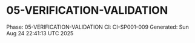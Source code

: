 # 05-VERIFICATION-VALIDATION
Phase: 05-VERIFICATION-VALIDATION
CI: CI-SP001-009
Generated: Sun Aug 24 22:41:13 UTC 2025

